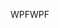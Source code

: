 <span data-ttu-id="80712-101">WPF</span><span class="sxs-lookup"><span data-stu-id="80712-101">WPF</span></span>